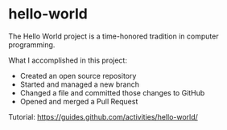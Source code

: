# hello-world
The Hello World project is a time-honored tradition in computer programming.

What I accomplished in this project:
- Created an open source repository
- Started and managed a new branch
- Changed a file and committed those changes to GitHub
- Opened and merged a Pull Request

Tutorial: https://guides.github.com/activities/hello-world/

